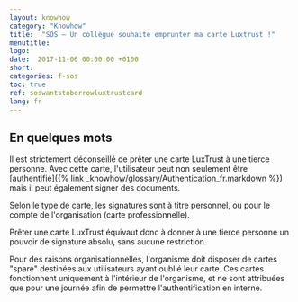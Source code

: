 ```yaml
---
layout: knowhow
category: "Knowhow"
title:  "SOS – Un collègue souhaite emprunter ma carte Luxtrust !"
menutitle:
logo:
date:  2017-11-06 00:00:00 +0100
short:
categories: f-sos
toc: true
ref: soswantstoborrowluxtrustcard
lang: fr
---
```


## En quelques mots
Il est strictement déconseillé de prêter une carte LuxTrust à une tierce personne. Avec cette carte, l'utilisateur peut non seulement être [authentifié]({% link _knowhow/glossary/Authentication_fr.markdown %}) mais il peut également signer des documents.

Selon le type de carte, les signatures sont à titre personnel, ou pour le compte de l'organisation (carte professionnelle).

Prêter une carte LuxTrust équivaut donc à donner à une tierce personne un pouvoir de signature absolu, sans aucune restriction.

Pour des raisons organisationnelles, l'organisme doit disposer de cartes "spare" destinées aux utilisateurs ayant oublié leur carte. Ces cartes fonctionnent uniquement à l'intérieur de l'organisme, et ne sont attribuées que pour une journée afin de permettre l'authentification en interne.
